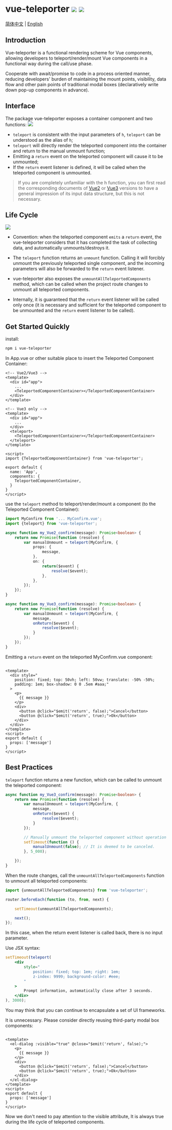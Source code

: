 vue-teleporter <img src="https://img.shields.io/npm/v/vue-teleporter.svg" /> <img src="https://packagephobia.now.sh/badge?p=vue-teleporter" />
========

[简体中文](README.md) | [English](README.en-US.md)

Introduction
------

Vue-teleporter is a functional rendering scheme for Vue components, allowing developers to teleport/render/mount Vue
components in a functional way during the call/use phase.

Cooperate with await/promise to code in a process oriented manner, reducing developers' burden of maintaining the mount
points, visibility, data flow and other pain points of traditional modal boxes (declaratively write down pop-up
components in advance).

Interface
-------
The package vue-teleporter exposes a container component and two functions:
![](https://raw.githubusercontent.com/memo-cn/vue-teleporter/main/resources/figure.1.interface.en-US.svg)

- `teleport` is consistent with the input parameters of `h`, `teleport` can be understood as the alias of `h`;
- `teleport` will directly render the teleported component into the container and return to the manual unmount function;
- Emitting a `return` event on the teleported component will cause it to be unmounted;
- If the `return` event listener is defined, it will be called when the teleported component is unmounted.

> If you are completely unfamiliar with the h function, you can first read the corresponding documents
> of [Vue2](https://v2.cn.vuejs.org/v2/guide/render-function.html)
> or [Vue3](https://cn.vuejs.org/api/render-function.html) versions to have a general impression of its input data
> structure, but this is not necessary.

Life Cycle
------
![](https://raw.githubusercontent.com/memo-cn/vue-teleporter/main/resources/figure.2.life-cycle.en-US.svg)

- Convention: when the teleported component `emits` a `return` event,
  the vue-teleporter considers that it has completed the task of collecting data,
  and automatically unmounts/destroys it.

- The `teleport` function returns an `unmount` function.
  Calling it will forcibly unmount the previously teleported single component,
  and the incoming parameters will also be forwarded to the `return` event listener.

- vue-teleporter also exposes the `unmountAllTeleportedComponents` method,
  which can be called when the project route changes to unmount all teleported components.

- Internally, it is guaranteed that the `return` event listener will be called only once
  (it is necessary and sufficient for the teleported component to be unmounted
  and the `return` event listener to be called).

Get Started Quickly
-------
install:

```bash
npm i vue-teleporter
```

In App.vue or other suitable place to insert the Teleported Component Container:

```vue
<!-- Vue2/Vue3 -->
<template>
  <div id="app">
    ...
    <TeleportedComponentContainer></TeleportedComponentContainer>
  </div>
</template>

<!-- Vue3 only -->
<template>
  <div id="app">
    ...
  </div>
  <teleport>
    <TeleportedComponentContainer></TeleportedComponentContainer>
  </teleport>
</template>

<script>
import {TeleportedComponentContainer} from 'vue-teleporter';

export default {
  name: 'App',
  components: {
    TeleportedComponentContainer,
  }
}
</script>
```

use the `teleport` method to teleport/render/mount a component (to the Teleported Component Container):

```typescript
import MyConfirm from '... MyConfirm.vue';
import {teleport} from 'vue-teleporter';

async function my_Vue2_confirm(message): Promise<boolean> {
    return new Promise(function (resolve) {
        var manualUnmount = teleport(MyConfirm, {
            props: {
                message,
            },
            on: {
                return($event) {
                    resolve($event);
                },
            },
        });
    });
}

async function my_Vue3_confirm(message): Promise<boolean> {
    return new Promise(function (resolve) {
        var manualUnmount = teleport(MyConfirm, {
            message,
            onReturn($event) {
                resolve($event);
            }
        });
    });
}
```

Emitting a `return` event on the teleported MyConfirm.vue component:

```vue

<template>
  <div style="
    position: fixed; top: 50vh; left: 50vw; translate: -50% -50%;
    padding: 1em; box-shadow: 0 0 .5em #aaa;"
  >
    <p>
      {{ message }}
    </p>
    <div>
      <button @click="$emit('return', false);">Cancel</button>
      <button @click="$emit('return', true);">Ok</button>
    </div>
  </div>
</template>
<script>
export default {
  props: ['message']
}
</script>
```

Best Practices
-------

`teleport` function returns a new function, which can be called to unmount the teleported component:

```typescript
async function my_Vue3_confirm(message): Promise<boolean> {
    return new Promise(function (resolve) {
        var manualUnmount = teleport(MyConfirm, {
            message,
            onReturn($event) {
                resolve($event);
            }
        });

        // Manually unmount the teleported component without operation within 5 seconds.
        setTimeout(function () {
            manualUnmount(false); // It is deemed to be canceled.
        }, 5_000);

    });
}
```

When the route changes, call the `unmountAllTeleportedComponents` function to unmount all teleported components:

```javascript
import {unmountAllTeleportedComponents} from 'vue-teleporter';

router.beforeEach(function (to, from, next) {

    setTimeout(unmountAllTeleportedComponents);

    next();
});
```

In this case, when the return event listener is called back, there is no input parameter.

Use JSX syntax:

```jsx
setTimeout(teleport(
    <div
        style="
            position: fixed; top: 1em; right: 1em;
            z-index: 9999; background-color: #eee;
        "
    >
        Prompt information, automatically close after 3 seconds.
    </div>
), 3000);
```

You may think that you can continue to encapsulate a set of UI frameworks.

It is unnecessary. Please consider directly reusing third-party modal box components:

```vue

<template>
  <el-dialog :visible="true" @close="$emit('return', false);">
    <p>
      {{ message }}
    </p>
    <div>
      <button @click="$emit('return', false);">Cancel</button>
      <button @click="$emit('return', true);">Ok</button>
    </div>
  </el-dialog>
</template>
<script>
export default {
  props: ['message']
}
</script>
```

Now we don't need to pay attention to the visible attribute,
It is always true during the life cycle of teleported components.

